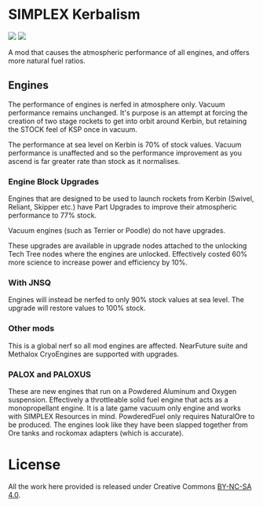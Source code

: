 # SIMPLEX Kerbalism

[<img src="https://img.shields.io/badge/KSP-Forum%20Thread-blue" />](https://forum.kerbalspaceprogram.com/index.php?/topic/182930-1122-simplex-propulsion-21/) [<img src="https://img.shields.io/badge/SpaceDock-Download-green" />](https://spacedock.info/mod/2112/SIMPLEX%20Propulsion) 

A mod that causes the atmospheric performance of all engines, and offers more natural fuel ratios.

## Engines 

The performance of engines is nerfed in atmosphere only.  Vacuum performance remains unchanged.  It's purpose is an attempt at forcing the creation of two stage rockets to get into orbit around Kerbin, but retaining the STOCK feel of KSP once in vacuum.

The performance at sea level on Kerbin is 70% of stock values. Vacuum performance is unaffected and so the performance improvement as you ascend is far greater rate than stock as it normalises.

### Engine Block Upgrades

Engines that are designed to be used to launch rockets from Kerbin (Swivel, Reliant, Skipper etc.) have Part Upgrades to improve their atmospheric performance to 77% stock.

Vacuum engines (such as Terrier or Poodle) do not have upgrades.

These upgrades are available in upgrade nodes attached to the unlocking Tech Tree nodes where the engines are unlocked.  Effectively costed 60% more science to increase power and efficiency by 10%.

### With JNSQ

Engines will instead be nerfed to only 90% stock values at sea level. The upgrade will restore values to 100% stock.

### Other mods

This is a global nerf so all mod engines are affected.  NearFuture suite and Methalox CryoEngines are supported with upgrades. 

### PALOX and PALOXUS

These are new engines that run on a Powdered Aluminum and Oxygen suspension.  Effectively a throttleable  solid fuel engine that acts as a monopropellant engine.  It is a late game vacuum only engine and works with SIMPLEX Resources in mind.  PowderedFuel only requires NaturalOre to be produced.  The engines look like they have been slapped together from Ore tanks and rockomax adapters (which is accurate).

# License

All the work here provided is released under Creative Commons [BY-NC-SA 4.0](https://creativecommons.org/licenses/by-nc-sa/4.0/).
